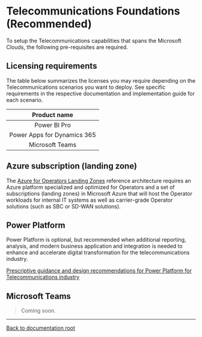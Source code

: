 # Telecommunications Foundations (Recommended)

To setup the Telecommunications capabilities that spans the Microsoft Clouds, the following pre-requisites are required.

## Licensing requirements

The table below summarizes the licenses you may require depending on the Telecommunications scenarios you want to deploy. See specific requirements in the respective documentation and implementation guide for each scenario.

| Product name |
|:----------------------:|
|Power BI Pro
|Power Apps for Dynamics 365
|Microsoft Teams

## Azure subscription (landing zone)

The [Azure for Operators Landing Zones](./readme.md) reference architecture requires an Azure platform specialized and optimized for Operators and a set of subscriptions (landing zones) in Microsoft Azure that will host the Operator workloads for internal IT systems as well as carrier-grade Operator solutions (such as SBC or SD-WAN solutions).

## Power Platform

Power Platform is optional, but recommended when additional reporting, analysis, and modern business application and integration is needed to enhance and accelerate digital transformation for the telecommunications industry.

[Prescriptive guidance and design recommendations for Power Platform for Telecommunications industry](../foundations/powerPlatform)

## Microsoft Teams

> Coming soon.

---

[Back to documentation root](../README.md)
